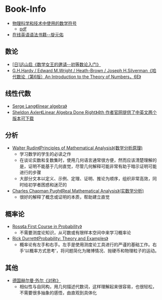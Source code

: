# Book-Info

- [物理科学和技术中使用的数学符号](https://std.samr.gov.cn/gb/search/gbDetailed?id=71F772D812E4D3A7E05397BE0A0AB82A)
    - [pdf](https://journal.cricaas.com.cn/attached/file/20210517/20210517161953_566.pdf)
- [在线英语语法书籍--旋元佑](https://llwslc.github.io/grammar-club/)

## 数论

- [[日]远山启《数学女王的邀请--初等数论入门》](https://book.douban.com/subject/35097523/)
- [ G.H.Hardy / Edward M.Wright / Heath-Brown / Joseph H.Silverman《哈代数论（第6版）An Introduction to the Theory of Numbers，6E》](https://book.douban.com/subject/5290474/)

## 线性代数

- [Serge Lang《linear algebra》](https://book.douban.com/subject/2314300/)
- [Sheldon Axler《Linear Algebra Done Right》4th 作者官网提供了中英文两个版本可下载](https://linear.axler.net/)

## 分析

- [Walter Rudin《Principles of Mathematical Analysis》(数学分析原理)](https://book.douban.com/subject/1230095/)
    - 学习数学的学生的必读之作
    - 在谈论实数和复数集时，使用几何语言通常很方便，然而应该清楚理解的是，证明不能基于几何直觉，尽管几何解释可能非常有助于暗示证明可能进行的步骤
    - 大部分文本以定义、示例、定理、证明、推论为顺序，组织非常高效，同时给初学者困惑和迷茫的
- [Charles Chapman Pugh《Real Mathematical Analysis》(实数学分析)](https://book.douban.com/subject/26588474/)
    - 很好的解释了概念或证明的本质，帮助建立直觉

## 概率论

- [Ross《a First Course in Probability》]()
    - 不需要测度论知识，从可数或有限样本空间中来学习概率论
- [Rick Durrett《Probability: Theory and Examples》]()
    - 概率论有左手和右手。左手是使用测度论工具进行的严谨的基础工作。右手‘以概率方式思考’，将问题简化为赌博情况、抛硬币和物理粒子的运动。

## 其他

- [德国赫尔曼·外尔《对称》](https://book.douban.com/subject/30308531/)
    - 相似性与自同构，用几何描述代数词，这样理解起来很容易，也很轻松，不需要很多抽象的感悟，由直观到具体化
